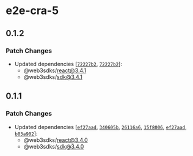 # e2e-cra-5

## 0.1.2

### Patch Changes

- Updated dependencies [[`72227b2`](https://github.com/web3sdks/web3/commit/72227b2e166a3a68bbb41cf2b389322f5b7547a2), [`72227b2`](https://github.com/web3sdks/web3/commit/72227b2e166a3a68bbb41cf2b389322f5b7547a2)]:
  - @web3sdks/react@3.4.1
  - @web3sdks/sdk@3.4.1

## 0.1.1

### Patch Changes

- Updated dependencies [[`ef27aad`](https://github.com/web3sdks/web3/commit/ef27aad0aafc4577e85f44dc77dfbe880bd239b5), [`340605b`](https://github.com/web3sdks/web3/commit/340605b507f384fbd2999b9c16542af3c53e84a9), [`26116a6`](https://github.com/web3sdks/web3/commit/26116a6f637ee845f7bd17f20ffe17caf184658e), [`15f8006`](https://github.com/web3sdks/web3/commit/15f8006e1fb22333b7ee239b45e7b1b12d6dccc8), [`ef27aad`](https://github.com/web3sdks/web3/commit/ef27aad0aafc4577e85f44dc77dfbe880bd239b5), [`b03a902`](https://github.com/web3sdks/web3/commit/b03a9021451b79f802f682f66e5ae8e9355d7e6f)]:
  - @web3sdks/react@3.4.0
  - @web3sdks/sdk@3.4.0
